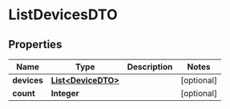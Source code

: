 

# ListDevicesDTO


## Properties

| Name | Type | Description | Notes |
|------------ | ------------- | ------------- | -------------|
|**devices** | [**List&lt;DeviceDTO&gt;**](DeviceDTO.md) |  |  [optional] |
|**count** | **Integer** |  |  [optional] |



